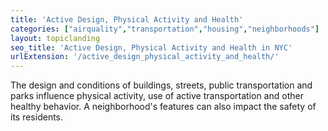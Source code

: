 ```yaml
---
title: 'Active Design, Physical Activity and Health'
categories: ["airquality","transportation","housing","neighborhoods"]
layout: topiclanding
seo_title: 'Active Design, Physical Activity and Health in NYC'
urlExtension: '/active_design_physical_activity_and_health/'
---
```

The design and conditions of buildings, streets, public transportation and parks influence physical activity, use of active transportation and other healthy behavior. A neighborhood's features can also impact the safety of its residents.